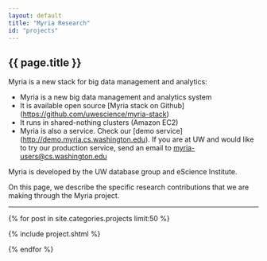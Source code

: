 ```yaml
---
layout: default
title: "Myria Research"
id: "projects"
---
```


## {{ page.title }}

Myria is a new stack for big data management and analytics:

* Myria is a new big data management and analytics system
* It is available open source [Myria stack on Github] (https://github.com/uwescience/myria-stack)
* It runs in shared-nothing clusters (Amazon EC2)
* Myria is also a service. Check our [demo service] (http://demo.myria.cs.washington.edu).
  If you are at UW and would like to try our production service, send an email to myria-users@cs.washington.edu

Myria is developed by the UW database group and eScience Institute.

On this page, we describe the specific research contributions
that we are making through the Myria project.

<hr>


<div class="container projectlist">

  {% for post in site.categories.projects limit:50 %}

  {% include project.shtml %}

  {% endfor %}
</div>
